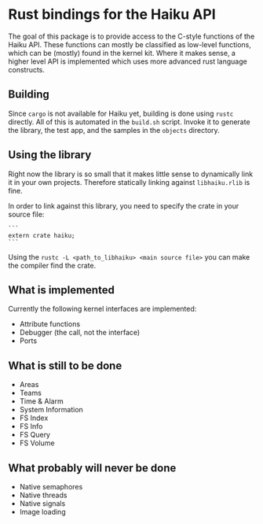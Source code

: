 # Rust bindings for the Haiku API

The goal of this package is to provide access to the C-style functions of the
Haiku API. These functions can mostly be classified as low-level functions,
which can be (mostly) found in the kernel kit. Where it makes sense, a higher
level API is implemented which uses more advanced rust language constructs.

## Building

Since `cargo` is not available for Haiku yet, building is done using `rustc`
directly. All of this is automated in the `build.sh` script. Invoke it to
generate the library, the test app, and the samples in the `objects` directory.

## Using the library

Right now the library is so small that it makes little sense to dynamically
link it in your own projects. Therefore statically linking against
`libhaiku.rlib` is fine. 

In order to link against this library, you need to specify the crate in your
source file:

    ```
    extern crate haiku;
    ```

Using the `rustc -L <path_to_libhaiku> <main source file>` you can make the
compiler find the crate. 

## What is implemented

Currently the following kernel interfaces are implemented:

* Attribute functions
* Debugger (the call, not the interface)
* Ports

## What is still to be done

* Areas
* Teams
* Time & Alarm
* System Information
* FS Index
* FS Info
* FS Query
* FS Volume

## What probably will never be done

* Native semaphores
* Native threads
* Native signals
* Image loading
